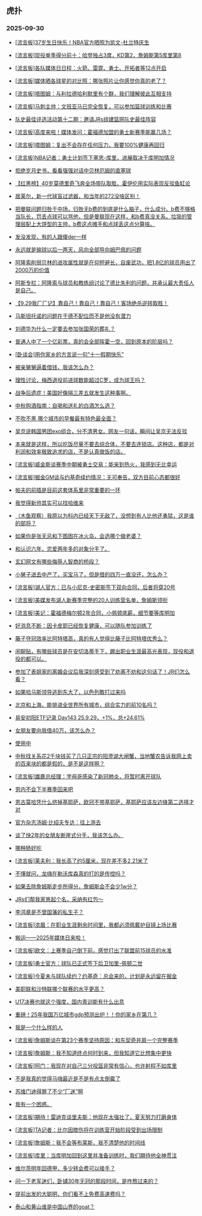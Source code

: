## 虎扑 
### 2025-09-30

+ [[流言板]37岁生日快乐！NBA官方晒照为凯文-杜兰特庆生](https://bbs.hupu.com/634995042.html)

+ [[流言板]现役单季得分前十：哈登独占3席，KD第2，詹姆斯第5库里第8](https://bbs.hupu.com/634994466.html)

+ [[流言板]各队媒体日日程：火箭、雷霆、勇士、开拓者等12点开启](https://bbs.hupu.com/634995961.html)

+ [[流言板]媒体晒各球星的对比照：哪张照片让你感觉你真的老了？](https://bbs.hupu.com/634995055.html)

+ [[流言板]塔图姆：与利拉德哈利默里有个群，我们理解彼此互相支持](https://bbs.hupu.com/634996964.html)

+ [[流言板]马刺主帅：文班亚马已完全恢复，可以参加篮球训练和比赛](https://bbs.hupu.com/634996633.html)

+ [队史最佳评选活动第十二期：邀请JRs组建篮网队史最佳阵容](https://bbs.hupu.com/634994853.html)

+ [[流言板]高度来啦！媒体发问：霍福德加盟的勇士新赛季能赢几场？](https://bbs.hupu.com/634994544.html)

+ [[流言板]塔图姆：复出不会存在任何压力，我要100%健康再回归](https://bbs.hupu.com/634996904.html)

+ [[流言板]NBA记者：勇士计划签下塞思-库里，进展取决于库明加情况](https://bbs.hupu.com/634996115.html)

+ [拒绝岁月史书，看看强强对话中贝林厄姆的直塞球](https://bbs.hupu.com/634996247.html)

+ [【红黑榜】40岁莫德里奇飞奔全场带队取胜，霍伊伦用实际表现反驳鱼缸论](https://bbs.hupu.com/634992822.html)

+ [居莱尔，新一代球盲过滤器，和当年的272没啥区别！](https://bbs.hupu.com/634991047.html)

+ [把曼联问题归咎于中场，归咎无b费的到底是什么脑子，什么成分。b费不够格当队长，罚丢点球可以骂他，但是曼联现在这样，和b费真没关系。垃圾的管理层配上大饼型的主帅，b费这点摊手和点球丢这点分算啥。](https://bbs.hupu.com/634991885.html)

+ [发没发现，有的人跟傻der一样](https://bbs.hupu.com/634991778.html)

+ [永远就是输球以后一两天，风向全部导向姆巴佩的问题](https://bbs.hupu.com/634991887.html)

+ [阿隆索削弱贝林的进攻属性就是在仰短避长，自废武功，把1.8亿的球员用出了2000万的价值](https://bbs.hupu.com/634992974.html)

+ [阿斯专栏：阿隆索与球员和教练组讨论了德比失利的问题，并承认最大责任人是自己。](https://bbs.hupu.com/634993016.html)

+ [【9.29我厂厂记】靠自己！靠自己！靠自己！客场绝杀逆转取胜！](https://bbs.hupu.com/634991020.html)

+ [马斯坦托诺的问题在于德不配位而不是他没有潜力](https://bbs.hupu.com/634991731.html)

+ [刘德华为什么一定要去参加张国荣的葬礼？](https://bbs.hupu.com/634994197.html)

+ [普通人中了一个亿彩票，真的会全部挥霍一空，回到原本的阶层吗？](https://bbs.hupu.com/634994526.html)

+ [[卧谈会]用你家乡的方言说一句“十一假期快乐”](https://bbs.hupu.com/634995217.html)

+ [被亲舅舅逼着借钱，我该怎么办？](https://bbs.hupu.com/634994032.html)

+ [理性讨论，梅西退役前进球数能超过C罗，成为球王吗？](https://bbs.hupu.com/634994848.html)

+ [战争后遗症！美国好像隔三差五就发生这种事啊。](https://bbs.hupu.com/634994518.html)

+ [中秋购酒指南：自喝和送礼的白酒怎么选？](https://bbs.hupu.com/634994207.html)

+ [不吹不黑 哪个城市的早餐最有特色最全面？](https://bbs.hupu.com/634994785.html)

+ [吴京说韩国男团exo组合，分不清男女。网友一句话，瞬间让吴京无法反驳](https://bbs.hupu.com/634995091.html)

+ [本来就是这样，所以吃饭尽量不要去综合体，不要去连锁店。这种店，都是对利润和效率极致追求的店，不是认真做饭的店。](https://bbs.hupu.com/634996032.html)

+ [[流言板]威金斯谈赛季中期被勇士交易：能来到热火，我感到无比幸运](https://bbs.hupu.com/634996923.html)

+ [[流言板]掘金GM谈与约基奇续约情况：无可奉告，双方目前心态都很好](https://bbs.hupu.com/634997384.html)

+ [帕夫的前插是目前这套体系里非常重要的一环](https://bbs.hupu.com/634991752.html)

+ [我觉得新帅其实可以找哈维来](https://bbs.hupu.com/634994004.html)

+ [（木鱼观察）我原以为科内已经天下无敌了，没想到有人比他还勇猛，这是谁的部将？](https://bbs.hupu.com/634993429.html)

+ [如果你是张无忌和下图困在冰火岛，会选哪个做老婆？](https://bbs.hupu.com/634995523.html)

+ [和认识六年，恋爱两年多的对象分手了。](https://bbs.hupu.com/634994825.html)

+ [玄幻网文有哪些侮辱人智商的桥段？](https://bbs.hupu.com/634994931.html)

+ [小舅子进去中产了，买宝马了，但是借的四万一直没还，怎么办？](https://bbs.hupu.com/634994704.html)

+ [[流言板]湖人官方：已与小尼克-史密斯签下双向合同，后者将穿20号](https://bbs.hupu.com/634997868.html)

+ [[流言板]美媒发布湖人新赛季完整的20人训练营名单，詹姆斯领衔](https://bbs.hupu.com/634996645.html)

+ [[流言板]美记：霍福德梅尔顿2年合同，小佩顿底薪，细节要等库明加](https://bbs.hupu.com/634997214.html)

+ [好消息不断：因卡皮耶已经恢复健康，可以随队参加训练了](https://bbs.hupu.com/634994834.html)

+ [藤子夺冠效率比阿特塔高，真的有人觉得比藤子比阿特塔优秀么？](https://bbs.hupu.com/634992022.html)

+ [闲聊贴，有哪些球员是在安切洛蒂手下，踢出职业生涯最高光表现，现役和退役的都可以。](https://bbs.hupu.com/634993638.html)

+ [参加了表姐家的离婚会议后我深刻感受到了劝离不劝和这句话了！JR们怎么看？](https://bbs.hupu.com/634996855.html)

+ [如果哈马斯领导逃到东大了，以色列敢打过来吗](https://bbs.hupu.com/634996740.html)

+ [北京和上海，能排进全世界所有城市，综合实力的前10名吗？](https://bbs.hupu.com/634996516.html)

+ [易安初阳ETF记录 Day143 25.9.29，+1%，总+24.61%](https://bbs.hupu.com/634995830.html)

+ [女朋友要向我借40万，该怎么办？](https://bbs.hupu.com/634996727.html)

+ [使用中](https://bbs.hupu.com/634995827.html)

+ [中秋找关系花2千块钱买了几只正宗的阳澄湖大闸蟹，当地蟹农告诉我网上卖的百来块的都是假的，是不是这样啊？](https://bbs.hupu.com/634996433.html)

+ [[流言板]雄鹿总经理：字母哥感染了新冠肺炎，将暂时离开球队](https://bbs.hupu.com/634997806.html)

+ [劳内不会下半赛季回来吧](https://bbs.hupu.com/634994060.html)

+ [恩古莫哈凭什么挤掉基耶萨，欧冠不带基耶萨，基耶萨应该左边锋第二选择才对](https://bbs.hupu.com/634996630.html)

+ [官方杂志汤姆·比绍夫专访：往上游去](https://bbs.hupu.com/634994957.html)

+ [谈了快2年的女朋友断崖式分手，我该怎么办。](https://bbs.hupu.com/634998405.html)

+ [哪种肠好吃](https://bbs.hupu.com/634996937.html)

+ [[流言板]莱夫利：我长高了约5厘米，现在差不多2.21米了](https://bbs.hupu.com/634998082.html)

+ [不懂就问，龙嗨在勒沃库森真的打的是传控吗？](https://bbs.hupu.com/634994582.html)

+ [如果去除詹姆斯走步所得分，詹姆斯会不会少1w分？](https://bbs.hupu.com/634997649.html)

+ [JRs们帮我家崽起个名，采纳有红包～](https://bbs.hupu.com/634997213.html)

+ [李鸿章是不曾国藩的私生子？](https://bbs.hupu.com/634996997.html)

+ [[流言板]浓眉：在职业生涯剩余时间里，我都必须佩戴护目镜上场比赛](https://bbs.hupu.com/634998109.html)

+ [搬运——2025年媒体日来啦！](https://bbs.hupu.com/634997523.html)

+ [[流言板]欧文：上赛季自己倒下前，感觉打出了联盟前15球员的水准](https://bbs.hupu.com/634997730.html)

+ [[流言板]勇士官方：球队已正式签下后卫加里-佩顿二世](https://bbs.hupu.com/634997772.html)

+ [[流言板]今夏未与球队续约？约基奇：总会来的，计划是永远留在掘金](https://bbs.hupu.com/634998203.html)

+ [美职联和沙特联哪个联赛的水平更高？](https://bbs.hupu.com/634994008.html)

+ [U17决赛也就这个强度，国内青训能有什么出息](https://bbs.hupu.com/634995265.html)

+ [重磅！25年我国万亿城市gdp预测出炉！！你的家乡在第几？](https://bbs.hupu.com/634997122.html)

+ [我是一个什么样的人](https://bbs.hupu.com/634997677.html)

+ [[流言板]詹姆斯谈在第23个赛季坚持原因：和东契奇并肩一个完整赛季](https://bbs.hupu.com/634998388.html)

+ [[流言板]詹姆斯：我不知道终点何时到来，但我知道它比想象中更快](https://bbs.hupu.com/634998416.html)

+ [[流言板]阿门：我现在对自己三分投篮非常有信心，也许射程不如库里](https://bbs.hupu.com/634998350.html)

+ [不是我真的觉得马嗨最近是不是有点太倒霉了](https://bbs.hupu.com/634994756.html)

+ [苏维门迪得罪了不少“厂迷”啊](https://bbs.hupu.com/634997520.html)

+ [我有一个困惑。](https://bbs.hupu.com/634994597.html)

+ [[流言板]期待！雷迪克谈里夫斯：他现在太强壮了，夏天努力打磨身体](https://bbs.hupu.com/634998616.html)

+ [[流言板]TA记者：比尔因膝伤将在训练营开始阶段受到出场限制](https://bbs.hupu.com/634998315.html)

+ [[流言板]詹姆斯：我不会等布莱斯，我不清楚他的时间线](https://bbs.hupu.com/634998439.html)

+ [[流言板]库里：当库明加回到这里并准备训练时，我们期待他全神贯注](https://bbs.hupu.com/634998358.html)

+ [维尔茨明年回德甲，多少转会费可以接手？](https://bbs.hupu.com/634996471.html)

+ [问一下老军迷们，卧铺30年无冠的那段时间，是咋熬过来的？](https://bbs.hupu.com/634994955.html)

+ [提前出发的大聪明，你们看不上免费高速费吗？](https://bbs.hupu.com/634998914.html)

+ [泰山和黄山谁是中国山界的goat？](https://bbs.hupu.com/634998971.html)

